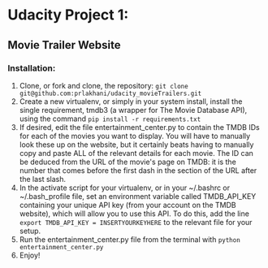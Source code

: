 # Udacity Project 1:
## Movie Trailer Website

### Installation: 
1. Clone, or fork and clone, the repository: `git clone git@github.com:prlakhani/udacity_movieTrailers.git`
2. Create a new virtualenv, or simply in your system install, install the single requirement, tmdb3 (a wrapper for The Movie Database API), using the command `pip install -r requirements.txt`
3. If desired, edit the file entertainment_center.py to contain the TMDB IDs for each of the movies you want to display. You will have to manually look these up on the website, but it certainly beats having to manually copy and paste ALL of the relevant details for each movie. The ID can be deduced from the URL of the movie's page on TMDB: it is the number that comes before the first dash in the section of the URL after the last slash.
4. In the activate script for your virtualenv, or in your ~/.bashrc or ~/.bash_profile file, set an environment variable called TMDB_API_KEY containing your unique API key (from your account on the TMDB website), which will allow you to use this API. To do this, add the line `export TMDB_API_KEY = INSERTYOURKEYHERE` to the relevant file for your setup. 
5. Run the entertainment_center.py file from the terminal with `python entertainment_center.py`
6. Enjoy!